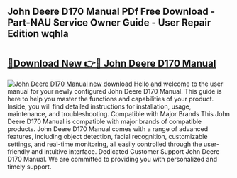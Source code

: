 ## John Deere D170 Manual PDf Free Download - Part-NAU Service Owner Guide - User Repair Edition wqhla

# <h2><a href="http://bc44633.oget.top/?id=John+Deere+D170+Manual">🔗Download New 👉🔴 John Deere D170 Manual</a></h2>

[![John Deere D170 Manual new download](https://i.imgur.com/5g1atiW.png)](http://bc44633.oget.top/?id=John+Deere+D170+Manual)
Hello and welcome to the user manual for your newly configured John Deere D170 Manual. This guide is here to help you master the functions and capabilities of your product. Inside, you will find detailed instructions for installation, usage, maintenance, and troubleshooting. Compatible with Major Brands This John Deere D170 Manual is compatible with major brands of compatible products. John Deere D170 Manual comes with a range of advanced features, including object detection, facial recognition, customizable settings, and real-time monitoring, all easily controlled through the user-friendly and intuitive interface. Dedicated Customer Support John Deere D170 Manual. We are committed to providing you with personalized and timely support.
